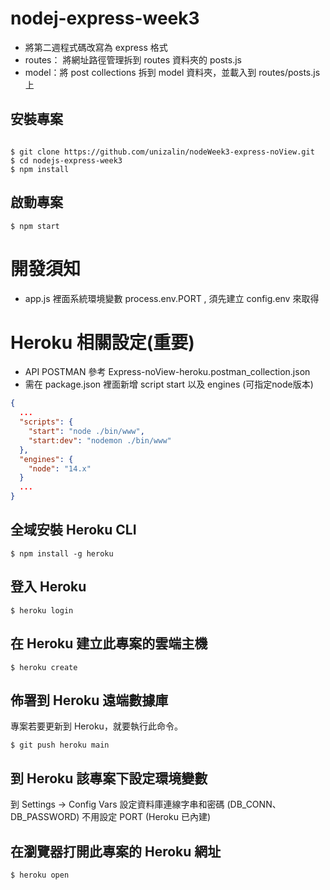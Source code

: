 # nodej-express-week3
- 將第二週程式碼改寫為 express 格式
- routes： 將網址路徑管理拆到 routes 資料夾的 posts.js
- model：將 post collections 拆到 model 資料夾，並載入到 routes/posts.js 上


## 安裝專案
```

$ git clone https://github.com/unizalin/nodeWeek3-express-noView.git
$ cd nodejs-express-week3
$ npm install
```

## 啟動專案
```
$ npm start
```

# 開發須知
- app.js 裡面系統環境變數 process.env.PORT , 須先建立 config.env 來取得

# Heroku 相關設定(重要)
- API POSTMAN 參考 Express-noView-heroku.postman_collection.json
- 需在 package.json 裡面新增 script start 以及 engines (可指定node版本)
```json
{
  ...
  "scripts": {
    "start": "node ./bin/www",
    "start:dev": "nodemon ./bin/www"
  },
  "engines": {
    "node": "14.x"
  }
  ...
}
```
## 全域安裝 Heroku CLI
```
$ npm install -g heroku
```

## 登入 Heroku
```
$ heroku login
```
## 在 Heroku 建立此專案的雲端主機
```
$ heroku create
```

## 佈署到 Heroku 遠端數據庫
專案若要更新到 Heroku，就要執行此命令。
```
$ git push heroku main 
```

## 到 Heroku 該專案下設定環境變數
到 Settings -> Config Vars 設定資料庫連線字串和密碼 (DB_CONN、DB_PASSWORD)
不用設定 PORT (Heroku 已內建)

## 在瀏覽器打開此專案的 Heroku 網址
```
$ heroku open
```
